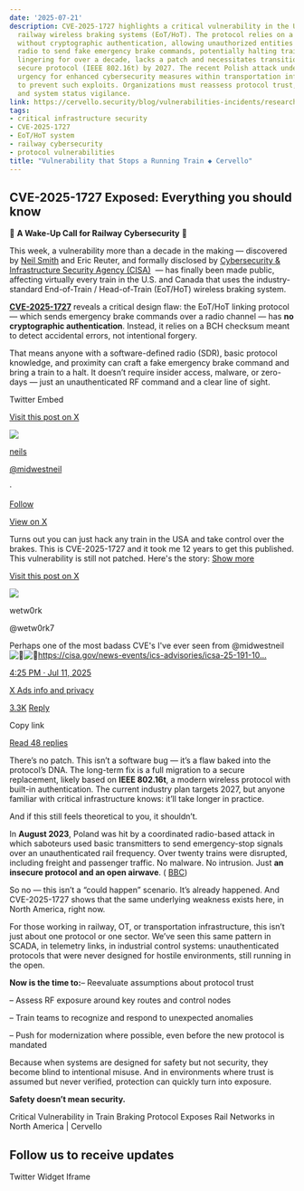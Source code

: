 ```yaml
---
date: '2025-07-21'
description: CVE-2025-1727 highlights a critical vulnerability in the U.S. and Canadian
  railway wireless braking systems (EoT/HoT). The protocol relies on a BCH checksum
  without cryptographic authentication, allowing unauthorized entities with a software-defined
  radio to send fake emergency brake commands, potentially halting trains. This flaw,
  lingering for over a decade, lacks a patch and necessitates transitioning to a more
  secure protocol (IEEE 802.16t) by 2027. The recent Polish attack underscores the
  urgency for enhanced cybersecurity measures within transportation infrastructure
  to prevent such exploits. Organizations must reassess protocol trust, RF exposure,
  and system status vigilance.
link: https://cervello.security/blog/vulnerabilities-incidents/research-cve-2025-1727/
tags:
- critical infrastructure security
- CVE-2025-1727
- EoT/HoT system
- railway cybersecurity
- protocol vulnerabilities
title: "Vulnerability that Stops a Running Train ◆ Cervello"
---
```


## CVE-2025-1727 Exposed: Everything you should know

🚨 **A Wake-Up Call for Railway Cybersecurity** 🚨

This week, a vulnerability more than a decade in the making — discovered by [Neil Smith](https://x.com/midwestneil/status/1943708133421101446?ref_src=twsrc%5Etfw%7Ctwcamp%5Etweetembed%7Ctwterm%5E1943708133421101446%7Ctwgr%5Ee63c080011cb930768c69d534b7f4dee1bd8d989%7Ctwcon%5Es1_&ref_url=https%3A%2F%2Fwww.tomshardware.com%2Ftech-industry%2Fcyber-security%2Fsecurity-vulnerability-on-u-s-trains-that-let-anyone-activate-the-brakes-on-the-rear-car-was-known-for-13-years-operators-refused-to-fix-the-issue-until-now) and Eric Reuter, and formally disclosed by [Cybersecurity & Infrastructure Security Agency (CISA)](https://www.cisa.gov/news-events/ics-advisories/icsa-25-191-10)  — has finally been made public, affecting virtually every train in the U.S. and Canada that uses the industry-standard End-of-Train / Head-of-Train (EoT/HoT) wireless braking system.

**[CVE-2025-1727](https://nvd.nist.gov/vuln/detail/CVE-2025-1727)** reveals a critical design flaw: the EoT/HoT linking protocol — which sends emergency brake commands over a radio channel — has **no cryptographic authentication**. Instead, it relies on a BCH checksum meant to detect accidental errors, not intentional forgery.

That means anyone with a software-defined radio (SDR), basic protocol knowledge, and proximity can craft a fake emergency brake command and bring a train to a halt. It doesn’t require insider access, malware, or zero-days — just an unauthenticated RF command and a clear line of sight.

Twitter Embed

[Visit this post on X](https://twitter.com/midwestneil/status/1943708133421101446?ref_src=twsrc%5Etfw%7Ctwcamp%5Etweetembed%7Ctwterm%5E1943708133421101446%7Ctwgr%5Ecfcda2ec94615f8ac5ae80755139f7b6380630c5%7Ctwcon%5Es1_&ref_url=https%3A%2F%2Fcervello.security%2Fblog%2Fvulnerabilities-incidents%2Fresearch-cve-2025-1727%2F)

[![](https://pbs.twimg.com/profile_images/1943453456229916673/C-xRAw5D_normal.jpg)](https://twitter.com/midwestneil?ref_src=twsrc%5Etfw%7Ctwcamp%5Etweetembed%7Ctwterm%5E1943708133421101446%7Ctwgr%5Ecfcda2ec94615f8ac5ae80755139f7b6380630c5%7Ctwcon%5Es1_&ref_url=https%3A%2F%2Fcervello.security%2Fblog%2Fvulnerabilities-incidents%2Fresearch-cve-2025-1727%2F)

[neils](https://twitter.com/midwestneil?ref_src=twsrc%5Etfw%7Ctwcamp%5Etweetembed%7Ctwterm%5E1943708133421101446%7Ctwgr%5Ecfcda2ec94615f8ac5ae80755139f7b6380630c5%7Ctwcon%5Es1_&ref_url=https%3A%2F%2Fcervello.security%2Fblog%2Fvulnerabilities-incidents%2Fresearch-cve-2025-1727%2F)

[@midwestneil](https://twitter.com/midwestneil?ref_src=twsrc%5Etfw%7Ctwcamp%5Etweetembed%7Ctwterm%5E1943708133421101446%7Ctwgr%5Ecfcda2ec94615f8ac5ae80755139f7b6380630c5%7Ctwcon%5Es1_&ref_url=https%3A%2F%2Fcervello.security%2Fblog%2Fvulnerabilities-incidents%2Fresearch-cve-2025-1727%2F)

·

[Follow](https://twitter.com/intent/follow?ref_src=twsrc%5Etfw%7Ctwcamp%5Etweetembed%7Ctwterm%5E1943708133421101446%7Ctwgr%5Ecfcda2ec94615f8ac5ae80755139f7b6380630c5%7Ctwcon%5Es1_&ref_url=https%3A%2F%2Fcervello.security%2Fblog%2Fvulnerabilities-incidents%2Fresearch-cve-2025-1727%2F&screen_name=midwestneil)

[View on X](https://twitter.com/midwestneil/status/1943708133421101446?ref_src=twsrc%5Etfw%7Ctwcamp%5Etweetembed%7Ctwterm%5E1943708133421101446%7Ctwgr%5Ecfcda2ec94615f8ac5ae80755139f7b6380630c5%7Ctwcon%5Es1_&ref_url=https%3A%2F%2Fcervello.security%2Fblog%2Fvulnerabilities-incidents%2Fresearch-cve-2025-1727%2F)

Turns out you can just hack any train in the USA and take control over the brakes. This is CVE-2025-1727 and it took me 12 years to get this published. This vulnerability is still not patched. Here's the story: [Show more](https://mobile.twitter.com/midwestneil/status/1943708133421101446?ref_src=twsrc%5Etfw%7Ctwcamp%5Etweetembed%7Ctwterm%5E1943708133421101446%7Ctwgr%5Ecfcda2ec94615f8ac5ae80755139f7b6380630c5%7Ctwcon%5Es1_&ref_url=https%3A%2F%2Fcervello.security%2Fblog%2Fvulnerabilities-incidents%2Fresearch-cve-2025-1727%2F)

[Visit this post on X](https://twitter.com/wetw0rk7/status/1943526479138103778?ref_src=twsrc%5Etfw%7Ctwcamp%5Etweetembed%7Ctwterm%5E1943708133421101446%7Ctwgr%5Ecfcda2ec94615f8ac5ae80755139f7b6380630c5%7Ctwcon%5Es3_&ref_url=https%3A%2F%2Fcervello.security%2Fblog%2Fvulnerabilities-incidents%2Fresearch-cve-2025-1727%2F)

![](https://pbs.twimg.com/profile_images/1939450970787725312/wG31JPf7_mini.jpg)

wetw0rk

@wetw0rk7

Perhaps one of the most badass CVE's I've ever seen from @midwestneil![💪](https://abs-0.twimg.com/emoji/v2/svg/1f4aa.svg)![😤](https://abs-0.twimg.com/emoji/v2/svg/1f624.svg)https://cisa.gov/news-events/ics-advisories/icsa-25-191-10…

[4:25 PM · Jul 11, 2025](https://twitter.com/midwestneil/status/1943708133421101446?ref_src=twsrc%5Etfw%7Ctwcamp%5Etweetembed%7Ctwterm%5E1943708133421101446%7Ctwgr%5Ecfcda2ec94615f8ac5ae80755139f7b6380630c5%7Ctwcon%5Es1_&ref_url=https%3A%2F%2Fcervello.security%2Fblog%2Fvulnerabilities-incidents%2Fresearch-cve-2025-1727%2F)

[X Ads info and privacy](https://help.twitter.com/en/twitter-for-websites-ads-info-and-privacy)

[3.3K](https://twitter.com/intent/like?ref_src=twsrc%5Etfw%7Ctwcamp%5Etweetembed%7Ctwterm%5E1943708133421101446%7Ctwgr%5Ecfcda2ec94615f8ac5ae80755139f7b6380630c5%7Ctwcon%5Es1_&ref_url=https%3A%2F%2Fcervello.security%2Fblog%2Fvulnerabilities-incidents%2Fresearch-cve-2025-1727%2F&tweet_id=1943708133421101446) [Reply](https://twitter.com/intent/tweet?ref_src=twsrc%5Etfw%7Ctwcamp%5Etweetembed%7Ctwterm%5E1943708133421101446%7Ctwgr%5Ecfcda2ec94615f8ac5ae80755139f7b6380630c5%7Ctwcon%5Es1_&ref_url=https%3A%2F%2Fcervello.security%2Fblog%2Fvulnerabilities-incidents%2Fresearch-cve-2025-1727%2F&in_reply_to=1943708133421101446)

Copy link

[Read 48 replies](https://twitter.com/midwestneil/status/1943708133421101446?ref_src=twsrc%5Etfw%7Ctwcamp%5Etweetembed%7Ctwterm%5E1943708133421101446%7Ctwgr%5Ecfcda2ec94615f8ac5ae80755139f7b6380630c5%7Ctwcon%5Es1_&ref_url=https%3A%2F%2Fcervello.security%2Fblog%2Fvulnerabilities-incidents%2Fresearch-cve-2025-1727%2F)

There’s no patch. This isn’t a software bug — it’s a flaw baked into the protocol’s DNA. The long-term fix is a full migration to a secure replacement, likely based on **IEEE 802.16t**, a modern wireless protocol with built-in authentication. The current industry plan targets 2027, but anyone familiar with critical infrastructure knows: it’ll take longer in practice.

And if this still feels theoretical to you, it shouldn’t.

In **August 2023**, Poland was hit by a coordinated radio-based attack in which saboteurs used basic transmitters to send emergency-stop signals over an unauthenticated rail frequency. Over twenty trains were disrupted, including freight and passenger traffic. No malware. No intrusion. Just **an insecure protocol and an open airwave**. ( [BBC](https://www.bbc.com/news/world-europe-66630260))

So no — this isn’t a “could happen” scenario. It’s already happened. And CVE-2025-1727 shows that the same underlying weakness exists here, in North America, right now.

For those working in railway, OT, or transportation infrastructure, this isn’t just about one protocol or one sector. We’ve seen this same pattern in SCADA, in telemetry links, in industrial control systems: unauthenticated protocols that were never designed for hostile environments, still running in the open.

**Now is the time to:**– Reevaluate assumptions about protocol trust

– Assess RF exposure around key routes and control nodes

– Train teams to recognize and respond to unexpected anomalies

– Push for modernization where possible, even before the new protocol is mandated

Because when systems are designed for safety but not security, they become blind to intentional misuse. And in environments where trust is assumed but never verified, protection can quickly turn into exposure.

**Safety doesn’t mean security.**

Critical Vulnerability in Train Braking Protocol Exposes Rail Networks in North America \| Cervello

## Follow us to receive updates

Twitter Widget Iframe
